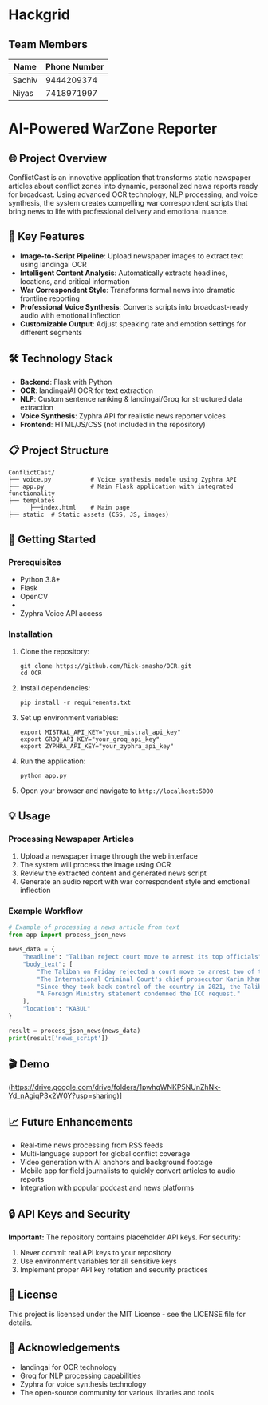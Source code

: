# Hackgrid

## Team Members

| Name   | Phone Number |
|--------|--------------|
| Sachiv | 9444209374   |
| Niyas  | 7418971997   |

#  AI-Powered  WarZone Reporter

## 🌐 Project Overview

ConflictCast is an innovative application that transforms static newspaper articles about conflict zones into dynamic, personalized news reports ready for broadcast. Using advanced OCR technology, NLP processing, and voice synthesis, the system creates compelling war correspondent scripts that bring news to life with professional delivery and emotional nuance.

## 🔑 Key Features

- **Image-to-Script Pipeline**: Upload newspaper images to extract text using landingai OCR
- **Intelligent Content Analysis**: Automatically extracts headlines, locations, and critical information
- **War Correspondent Style**: Transforms formal news into dramatic frontline reporting
- **Professional Voice Synthesis**: Converts scripts into broadcast-ready audio with emotional inflection
- **Customizable Output**: Adjust speaking rate and emotion settings for different segments

## 🛠️ Technology Stack

- **Backend**: Flask with Python
- **OCR**: landingaiAI OCR for text extraction
- **NLP**: Custom sentence ranking & landingai/Groq for structured data extraction
- **Voice Synthesis**: Zyphra API for realistic news reporter voices
- **Frontend**: HTML/JS/CSS (not included in the repository)

## 📋 Project Structure

```
ConflictCast/
├── voice.py           # Voice synthesis module using Zyphra API
├── app.py             # Main Flask application with integrated functionality
├── templates
      ├──index.html    # Main page
├── static  # Static assets (CSS, JS, images)

```

## 🚀 Getting Started

### Prerequisites

- Python 3.8+
- Flask
- OpenCV
- 
- Zyphra Voice API access

### Installation

1. Clone the repository:
   ```
   git clone https://github.com/Rick-smasho/OCR.git
   cd OCR
   ```

2. Install dependencies:
   ```
   pip install -r requirements.txt
   ```

3. Set up environment variables:
   ```
   export MISTRAL_API_KEY="your_mistral_api_key"
   export GROQ_API_KEY="your_groq_api_key"
   export ZYPHRA_API_KEY="your_zyphra_api_key"
   ```

4. Run the application:
   ```
   python app.py
   ```

5. Open your browser and navigate to `http://localhost:5000`

## 💡 Usage

### Processing Newspaper Articles

1. Upload a newspaper image through the web interface
2. The system will process the image using OCR
3. Review the extracted content and generated news script
4. Generate an audio report with war correspondent style and emotional inflection

### Example Workflow

```python
# Example of processing a news article from text
from app import process_json_news

news_data = {
    "headline": "Taliban reject court move to arrest its top officials",
    "body_text": [
        "The Taliban on Friday rejected a court move to arrest two of their top officials for persecuting women, accusing the court of baseless accusations and misbehaviour.",
        "The International Criminal Court's chief prosecutor Karim Khan announced on Thursday he had requested arrest warrants for two top Taliban officials, including the leader Hibatullah Akhundzada.",
        "Since they took back control of the country in 2021, the Taliban have barred women from jobs, most public spaces and education beyond sixth grade.",
        "A Foreign Ministry statement condemned the ICC request."
    ],
    "location": "KABUL"
}

result = process_json_news(news_data)
print(result['news_script'])
```

## 🎬 Demo

(https://drive.google.com/drive/folders/1pwhqWNKP5NUnZhNk-Yd_nAgiqP3x2W0Y?usp=sharing)]

## 📈 Future Enhancements

- Real-time news processing from RSS feeds
- Multi-language support for global conflict coverage
- Video generation with AI anchors and background footage
- Mobile app for field journalists to quickly convert articles to audio reports
- Integration with popular podcast and news platforms

## 🔒 API Keys and Security

**Important:** The repository contains placeholder API keys. For security:

1. Never commit real API keys to your repository
2. Use environment variables for all sensitive keys
3. Implement proper API key rotation and security practices


## 📄 License

This project is licensed under the MIT License - see the LICENSE file for details.

## 🙏 Acknowledgements

- landingai for OCR technology
- Groq for NLP processing capabilities
- Zyphra for voice synthesis technology
- The open-source community for various libraries and tools
